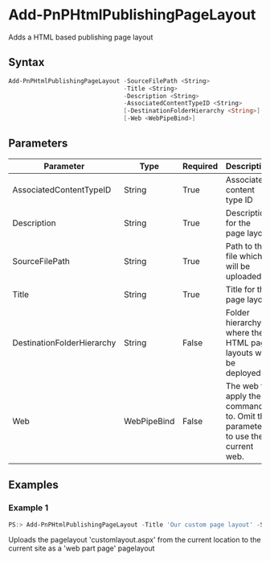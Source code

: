 # Add-PnPHtmlPublishingPageLayout
Adds a HTML based publishing page layout
## Syntax
```powershell
Add-PnPHtmlPublishingPageLayout -SourceFilePath <String>
                                -Title <String>
                                -Description <String>
                                -AssociatedContentTypeID <String>
                                [-DestinationFolderHierarchy <String>]
                                [-Web <WebPipeBind>]
```

## Parameters
Parameter|Type|Required|Description
---------|----|--------|-----------
|AssociatedContentTypeID|String|True|Associated content type ID|
|Description|String|True|Description for the page layout|
|SourceFilePath|String|True|Path to the file which will be uploaded|
|Title|String|True|Title for the page layout|
|DestinationFolderHierarchy|String|False|Folder hierarchy where the HTML page layouts will be deployed|
|Web|WebPipeBind|False|The web to apply the command to. Omit this parameter to use the current web.|
## Examples

### Example 1
```powershell
PS:> Add-PnPHtmlPublishingPageLayout -Title 'Our custom page layout' -SourceFilePath 'customlayout.aspx' -Description 'A custom page layout' -AssociatedContentTypeID 0x01010901
```
Uploads the pagelayout 'customlayout.aspx' from the current location to the current site as a 'web part page' pagelayout
